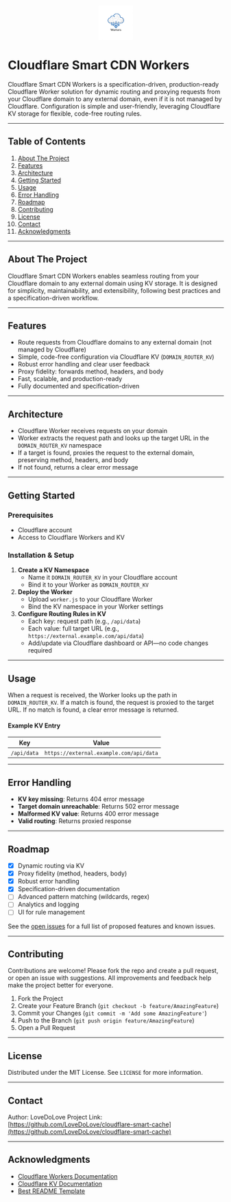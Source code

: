 <!-- PROJECT LOGO -->
<br />
<div align="center">
  <img src="./images/logo.png" alt="Logo" width="80" height="80">
</div>

# Cloudflare Smart CDN Workers

Cloudflare Smart CDN Workers is a specification-driven, production-ready Cloudflare Worker solution for dynamic routing and proxying requests from your Cloudflare domain to any external domain, even if it is not managed by Cloudflare. Configuration is simple and user-friendly, leveraging Cloudflare KV storage for flexible, code-free routing rules.

---

## Table of Contents
1. [About The Project](#about-the-project)
2. [Features](#features)
3. [Architecture](#architecture)
4. [Getting Started](#getting-started)
5. [Usage](#usage)
6. [Error Handling](#error-handling)
7. [Roadmap](#roadmap)
8. [Contributing](#contributing)
9. [License](#license)
10. [Contact](#contact)
11. [Acknowledgments](#acknowledgments)

---

## About The Project

Cloudflare Smart CDN Workers enables seamless routing from your Cloudflare domain to any external domain using KV storage. It is designed for simplicity, maintainability, and extensibility, following best practices and a specification-driven workflow.

---

## Features
- Route requests from Cloudflare domains to any external domain (not managed by Cloudflare)
- Simple, code-free configuration via Cloudflare KV (`DOMAIN_ROUTER_KV`)
- Robust error handling and clear user feedback
- Proxy fidelity: forwards method, headers, and body
- Fast, scalable, and production-ready
- Fully documented and specification-driven

---

## Architecture
- Cloudflare Worker receives requests on your domain
- Worker extracts the request path and looks up the target URL in the `DOMAIN_ROUTER_KV` namespace
- If a target is found, proxies the request to the external domain, preserving method, headers, and body
- If not found, returns a clear error message

---

## Getting Started

### Prerequisites
- Cloudflare account
- Access to Cloudflare Workers and KV

### Installation & Setup
1. **Create a KV Namespace**
   - Name it `DOMAIN_ROUTER_KV` in your Cloudflare account
   - Bind it to your Worker as `DOMAIN_ROUTER_KV`
2. **Deploy the Worker**
   - Upload `worker.js` to your Cloudflare Worker
   - Bind the KV namespace in your Worker settings
3. **Configure Routing Rules in KV**
   - Each key: request path (e.g., `/api/data`)
   - Each value: full target URL (e.g., `https://external.example.com/api/data`)
   - Add/update via Cloudflare dashboard or API—no code changes required

---

## Usage

When a request is received, the Worker looks up the path in `DOMAIN_ROUTER_KV`. If a match is found, the request is proxied to the target URL. If no match is found, a clear error message is returned.

#### Example KV Entry
| Key         | Value                                      |
|-------------|--------------------------------------------|
| `/api/data` | `https://external.example.com/api/data`     |

---

## Error Handling
- **KV key missing**: Returns 404 error message
- **Target domain unreachable**: Returns 502 error message
- **Malformed KV value**: Returns 400 error message
- **Valid routing**: Returns proxied response

---

## Roadmap
- [x] Dynamic routing via KV
- [x] Proxy fidelity (method, headers, body)
- [x] Robust error handling
- [x] Specification-driven documentation
- [ ] Advanced pattern matching (wildcards, regex)
- [ ] Analytics and logging
- [ ] UI for rule management

See the [open issues](../../issues) for a full list of proposed features and known issues.

---

## Contributing
Contributions are welcome! Please fork the repo and create a pull request, or open an issue with suggestions. All improvements and feedback help make the project better for everyone.

1. Fork the Project
2. Create your Feature Branch (`git checkout -b feature/AmazingFeature`)
3. Commit your Changes (`git commit -m 'Add some AmazingFeature'`)
4. Push to the Branch (`git push origin feature/AmazingFeature`)
5. Open a Pull Request

---

## License
Distributed under the MIT License. See `LICENSE` for more information.

---

## Contact
Author: LoveDoLove
Project Link: [https://github.com/LoveDoLove/cloudflare-smart-cache](https://github.com/LoveDoLove/cloudflare-smart-cache)

---

## Acknowledgments
- [Cloudflare Workers Documentation](https://developers.cloudflare.com/workers/)
- [Cloudflare KV Documentation](https://developers.cloudflare.com/workers/runtime-apis/kv/)
- [Best README Template](https://github.com/othneildrew/Best-README-Template)

